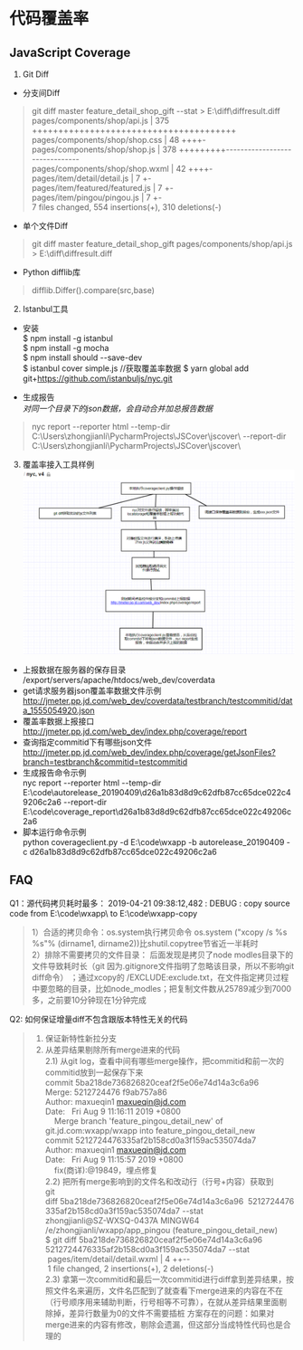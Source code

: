 # 代码覆盖率

## JavaScript Coverage

1. Git Diff
* 分支间Diff

>git diff master feature_detail_shop_gift --stat > E:\\diff\\diffresult.diff
pages/components/shop/api.js    | 375 +++++++++++++++++++++++++++++++++++++++  
pages/components/shop/shop.css  |  48 ++++-  
pages/components/shop/shop.js   | 378 +++++++++-------------------------------  
pages/components/shop/shop.wxml |  42 ++++-  
pages/item/detail/detail.js     |   7 +-  
pages/item/featured/featured.js |   7 +-  
pages/item/pingou/pingou.js     |   7 +-  
7 files changed, 554 insertions(+), 310 deletions(-)  

* 单个文件Diff
>git diff master feature_detail_shop_gift pages/components/shop/api.js > E:\\diff\\diffresult.diff

* Python difflib库
>difflib.Differ().compare(src,base)

2. Istanbul工具
* 安装  
    $ npm install -g istanbul   
    $ npm install -g mocha  
    $ npm install should --save-dev  
    $ istanbul cover simple.js //获取覆盖率数据
    $ yarn global add git+https://github.com/istanbuljs/nyc.git
  

* 生成报告  
*对同一个目录下的json数据，会自动合并加总报告数据*  
>nyc report --reporter html --temp-dir C:\Users\zhongjianli\PycharmProjects\JSCover\jscover\ --report-dir C:\Users\zhongjianli\PycharmProjects\JSCover\jscover\

3. 覆盖率接入工具样例  
![nyc_coverage 覆盖率接入流程图](static/img/nyc_coverage.png)
* 上报数据在服务器的保存目录  
/export/servers/apache/htdocs/web_dev/coverdata  
* get请求服务器json覆盖率数据文件示例  
http://jmeter.pp.jd.com/web_dev/coverdata/testbranch/testcommitid/data_1555054920.json  
* 覆盖率数据上报接口  
http://jmeter.pp.jd.com/web_dev/index.php/coverage/report  
* 查询指定commitid下有哪些json文件  
http://jmeter.pp.jd.com/web_dev/index.php/coverage/getJsonFiles?branch=testbranch&commitid=testcommitid  
* 生成报告命令示例  
nyc report --reporter html --temp-dir E:\code\autorelease_20190409\d26a1b83d8d9c62dfb87cc65dce022c49206c2a6 --report-dir E:\code\coverage_report\d26a1b83d8d9c62dfb87cc65dce022c49206c2a6  
* 脚本运行命令示例  
python coverageclient.py -d E:\code\wxapp -b autorelease_20190409 -c d26a1b83d8d9c62dfb87cc65dce022c49206c2a6  
  
## FAQ
Q1：源代码拷贝耗时最多： 2019-04-21 09:38:12,482 : DEBUG : copy source code from E:\code\wxapp\ to E:\code\wxapp-copy  
> 1）合适的拷贝命令：os.system执行拷贝命令 os.system ("xcopy /s %s %s"% (dirname1, dirname2))比shutil.copytree节省近一半耗时  
2）排除不需要拷贝的文件目录： 后面发现是拷贝了node modles目录下的文件导致耗时长（git 因为.gitignore文件指明了忽略该目录，所以不影响git diff命令） ；通过xcopy的 /EXCLUDE:exclude.txt，在文件指定拷贝过程中要忽略的目录，比如node_modles；把复制文件数从25789减少到7000多，之前要10分钟现在1分钟完成  

Q2: 如何保证增量diff不包含跟版本特性无关的代码
>1) 保证新特性新拉分支  
>2) 从差异结果剔除所有merge进来的代码  
>2.1) 从git log，查看中间有哪些merge操作，把commitid和前一次的commitid放到一起保存下来  
commit 5ba218de736826820ceaf2f5e06e74d14a3c6a96  
Merge: 5212724476 f9ab757a86  
Author: maxueqin1 <maxueqin@jd.com>  
Date:   Fri Aug 9 11:16:11 2019 +0800  
    Merge branch 'feature_pingou_detail_new' of git.jd.com:wxapp/wxapp into feature_pingou_detail_new  
commit 5212724476335af2b158cd0a3f159ac535074da7  
Author: maxueqin1 <maxueqin@jd.com>  
Date:   Fri Aug 9 11:15:57 2019 +0800  
    fix(商详):@19849，埋点修复  
>2.2) 把所有merge影响到的文件名和改动行（行号+内容）获取到  
git diff 5ba218de736826820ceaf2f5e06e74d14a3c6a96  5212724476335af2b158cd0a3f159ac535074da7 --stat  
zhongjianli@SZ-WXSQ-0437A MINGW64 /e/zhongjianli/wxapp/app_pingou (feature_pingou_detail_new)  
$ git diff 5ba218de736826820ceaf2f5e06e74d14a3c6a96  5212724476335af2b158cd0a3f159ac535074da7 --stat  
 pages/item/detail/detail.wxml | 4 ++--  
 1 file changed, 2 insertions(+), 2 deletions(-)  
>2.3) 拿第一次commitid和最后一次commitid进行diff拿到差异结果，按照文件名来遍历，文件名匹配到了就查看下merge进来的内容在不在（行号顺序用来辅助判断，行号相等不可靠），在就从差异结果里面剔除掉，差异行数量为0的文件不需要插桩
>方案存在的问题：如果对merge进来的内容有修改，剔除会遗漏，但这部分当成特性代码也是合理的  


